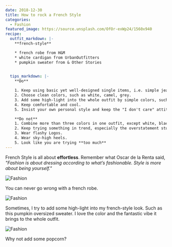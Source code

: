 ```yaml
---
date: 2018-12-30
title: How to rock a French Style
categories:
  - Fashion
featured_image: https://source.unsplash.com/OfOr-exWp24/1560x940
recipe:
  outfit_markdown: |-
    **french-style**

    * french robe from H&M
    * white cardigan from UrbanOutfitters
    * pumpkin sweater from & Other Stories
 

  tips_markdown: |-
    **Do**

    1. Keep using basic yet well-designed single items, i.e. simple jeans, white shirts, basic blouses, etc.
    2. Choose clean colors, such as white, camel, grey.
    3. Add some high-light into the whole outfit by simple colors, such as burgendy, maroon, or navy blue.
    4. Keep comfortable and cool.
    5. Insist your own personal style and keep the "I don't care" attitude towards trend and fashion.

    **Do not**
    1. Combine more than three colors in one outfit, except white, black & grey.
    2. Keep trying something in trend, especially the overstatement stuff.
    3. Wear flashy Logos.
    4. Wear sky-high heels.
    5. Look like you are trying **too much**
---
```

French Style is all about **effortless**. Remember what Oscar de la Renta said, *"Fashion is about dressing according to what’s fashionable. Style is more about being yourself."*

![Fashion](https://images.unsplash.com/screenshot-1551031200397-83accd013c72-website01.jpg?w=1560&h=940&fit=crop)

You can never go wrong with a french robe.

![Fashion](https://images.unsplash.com/screenshot-1551034198075-1fbf2f04aded-web2.jpg?w=1560&h=940&fit=crop)

Sometimes, I try to add some high-light into my french-style look. Such as this pumpkin oversized sweater. I love the color and the fantastic vibe it brings to the whole outfit.

![Fashion](https://images.unsplash.com/screenshot-1551034278499-ed1825ac4bb0-episode09-02.jpg?w=1560&h=940&fit=crop)

Why not add some popcorn?
